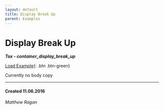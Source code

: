 ```yaml
---
layout: default
title: Display Break Up
parent: Examples
---
```


# Display Break Up
***Tox - container_display_break_up***  

[Load Example](?remoteTox=https://github.com/raganmd/touchdesigner-community-examples-code/blob/main/tox/container_display_breakup.tox?raw=true){: .btn .btn-green}

Currently no body copy 

---
#### Created 11.06.2016
*Matthew Ragan*